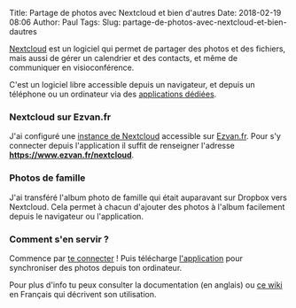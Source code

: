 Title: Partage de photos avec Nextcloud et bien d'autres
Date: 2018-02-19 08:06
Author: Paul
Tags: 
Slug: partage-de-photos-avec-nextcloud-et-bien-dautres

[Nextcloud](https://nextcloud.com/) est un logiciel qui permet de
partager des photos et des fichiers, mais aussi de gérer un calendrier
et des contacts, et même de communiquer en visioconférence.  

C'est un logiciel libre accessible depuis un navigateur, et depuis un
téléphone ou un ordinateur via des [applications
dédiées](https://nextcloud.com/install/#install-clients).

### Nextcloud sur Ezvan.fr

J'ai configuré une [instance de
Nextcloud](https://www.ezvan.fr/nextcloud) accessible sur
[Ezvan.fr](https://www.ezvan.fr/). Pour s'y connecter depuis
l'application il suffit de renseigner l'adresse
**https://www.ezvan.fr/nextcloud**.

### Photos de famille

J'ai transféré l'album photo de famille qui était auparavant sur Dropbox
vers Nextcloud. Cela permet à chacun d'ajouter des photos à l'album
facilement depuis le navigateur ou l'application.

### Comment s'en servir ?

Commence par [te connecter](https://www.ezvan.fr/nextcloud) ! Puis
télécharge
[l'application](https://nextcloud.com/install/#install-clients) pour
synchroniser des photos depuis ton ordinateur.  

Pour plus d'info tu peux consulter []()la documentation (en anglais) ou
[ce wiki](https://fr.wikibooks.org/wiki/Manuel_utilisateur_Nextcloud) en
Français qui décrivent son utilisation.

